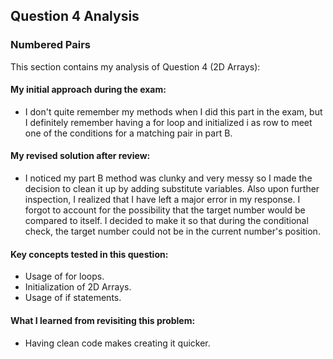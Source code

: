 ## Question 4 Analysis
### Numbered Pairs

This section contains my analysis of Question 4 (2D Arrays):

#### My initial approach during the exam:
- I don't quite remember my methods when I did this part in the exam, but I definitely remember having a for loop and initialized i as row to meet one of the conditions for a matching pair in part B.
  
#### My revised solution after review:
- I noticed my part B method was clunky and very messy so I made the decision to clean it up by adding substitute variables. Also upon further inspection, I realized that I have left a major error in my response. I forgot to account for the possibility that the target number would be compared to itself. I decided to make it so that during the conditional check, the target number could not be in the current number's position.
  
#### Key concepts tested in this question:
- Usage of for loops.
- Initialization of 2D Arrays.
- Usage of if statements.
  
#### What I learned from revisiting this problem:
- Having clean code makes creating it quicker.
